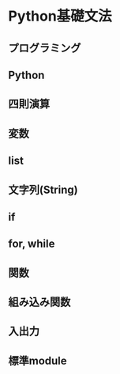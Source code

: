 # Python基礎文法

## プログラミング

## Python

## 四則演算

## 変数

## list

## 文字列(String)

## if

## for, while

## 関数

## 組み込み関数

## 入出力

## 標準module
